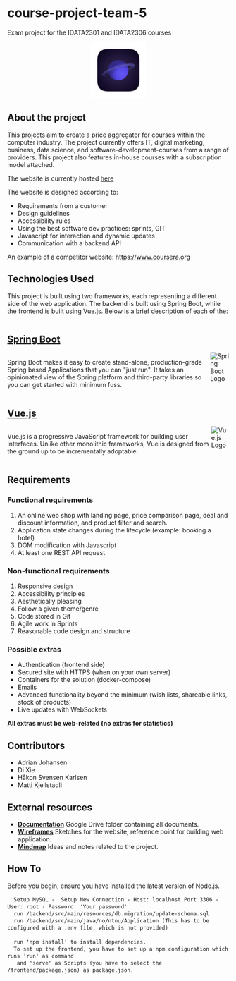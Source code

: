 # course-project-team-5
Exam project for the IDATA2301 and IDATA2306 courses

<p align="center">
  <img src="design/logoApp.svg" alt="Logo" style="width:25%;height:25%;">
</p>


## About the project

This projects aim to create a price aggregator for courses within the computer industry. The project currently offers IT, digital marketing, business, data science, and software-development-courses from a range of providers. This project also features in-house courses with a subscription model attached.

The website is currently hosted [here](http://connect.learniverse.store/)

The website is designed according to:
- Requirements from a customer
- Design guidelines
- Accessibility rules
- Using the best software dev practices: sprints, GIT
- Javascript for interaction and dynamic updates
- Communication with a backend API

An example of a competitor website: https://www.coursera.org

## Technologies Used

This project is built using two frameworks, each representing a different side of the web application. The backend is built using Spring Boot, while the frontend is built using Vue.js. Below is a brief description of each of the:

<div style="display: flex; flex-direction: column">

## [Spring Boot](https://spring.io/projects/spring-boot)

<div style="display: flex">

Spring Boot makes it easy to create stand-alone, production-grade Spring based Applications that you can "just run". It takes an opinionated view of the Spring platform and third-party libraries so you can get started with minimum fuss.

<img src="https://www.vectorlogo.zone/logos/springio/springio-icon.svg" alt="Spring Boot Logo" width="15%" height="15%">

</div>
</div>

<div style="display: flex; flex-direction: column">

## [Vue.js](https://vuejs.org/ )

<div  style="display: flex">

Vue.js is a progressive JavaScript framework for building user interfaces. Unlike other monolithic frameworks, Vue is designed from the ground up to be incrementally adoptable.

<img src="https://vuejs.org/images/logo.png" alt="Vue.js Logo" width="15%" height="15%">

</div>

</div>


## Requirements

### Functional requirements
1. An online web shop with landing page, price
   comparison page, deal and discount information,
   and product filter and search.
2. Application state changes during the lifecycle
   (example: booking a hotel)
3. DOM modification with Javascript
4. At least one REST API request

### Non-functional requirements
1. Responsive design
2. Accessibility principles
3. Aesthetically pleasing
4. Follow a given theme/genre
5. Code stored in Git
6. Agile work in Sprints
7. Reasonable code design and structure

### Possible extras
- Authentication (frontend side)
- Secured site with HTTPS (when on your own server)
- Containers for the solution (docker-compose)
- Emails
- Advanced functionality beyond the minimum (wish lists,
shareable links, stock of products)
- Live updates with WebSockets

**All extras must be web-related (no extras for statistics)**

## Contributors

- Adrian Johansen
- Di Xie
- Håkon Svensen Karlsen
- Matti Kjellstadli

## External resources

- **[Documentation](https://drive.google.com/drive/folders/1dnp1F-qoZYDw4lbvyHWyZIOfUUeed7VV)** Google Drive folder containing all documents.
- **[Wireframes](https://www.figma.com/file/5t3L0Wnz9uqJoAvucoNp63/IDATA-2301-%26-2306-Wireframes?type=design&node-id=0%3A1&mode=design&t=kIWWhxp0uJbGogJn-1)** Sketches for the website, reference point for building web application.
- **[Mindmap](https://mm.tt/app/map/3112803398?t=xNWqS5i0rP)** Ideas and notes related to the project.

## How To
Before you begin, ensure you have installed the latest version of Node.js.

 ```
   Setup MySQL -  Setup New Connection - Host: localhost Port 3306 - User: root - Password: 'Your password'
   run /backend/src/main/resources/db.migration/update-schema.sql
   run /backend/src/main/java/no/ntnu/Application (This has to be configured with a .env file, which is not provided)

   run 'npm install' to install dependencies.
   To set up the frontend, you have to set up a npm configuration which runs 'run' as command 
    and 'serve' as Scripts (you have to select the /frontend/package.json) as package.json.
```

